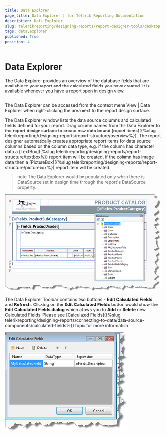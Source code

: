 ```yaml
---
title: Data Explorer
page_title: Data Explorer | for Telerik Reporting Documentation
description: Data Explorer
slug: telerikreporting/designing-reports/report-designer-tools/desktop-designers/tools/data-explorer
tags: data,explorer
published: True
position: 4
---
```


# Data Explorer



The Data Explorer provides an overview of the database fields that         are available to your report and the calculated fields you have created.         It is available whenever you have a report open in design view.       

## 

The Data Explorer can be accessed from the context menu View | Data Explorer when right-clicking the area next to the report design surface.         

The Data Explorer window lists the data source columns and calculated fields defined for your report.           Drag column names from the Data Explorer to the report design surface to create new data bound           [report items]({%slug telerikreporting/designing-reports/report-structure/overview%}).           The report designer automatically creates appropriate report items for data source columns based on the column data type, e.g.           if the column has character data a [TextBox]({%slug telerikreporting/designing-reports/report-structure/textbox%})           report item will be created, if the column has image data then a           [PictureBox]({%slug telerikreporting/designing-reports/report-structure/picturebox%}) report item will be created.         

>note The Data Explorer would be populated only when there is DataSource set in design time             through the report's DataSource property.           
  

  ![](images/UI004.png)

The Data Explorer Toolbar contains two buttons - __Edit Calculated Fields__ and __Refresh__.           Clicking on the __Edit Calculated Fields__ button would show the __Edit Calculated Fields dialog__           which allows you to __Add__ or __Delete__ new Calculated Fields. Please see           [Calculated Fields]({%slug telerikreporting/designing-reports/connecting-to-data/data-source-components/calculated-fields%}) topic for more information           

  ![](images/DataExplorerCalculatedField.png)


